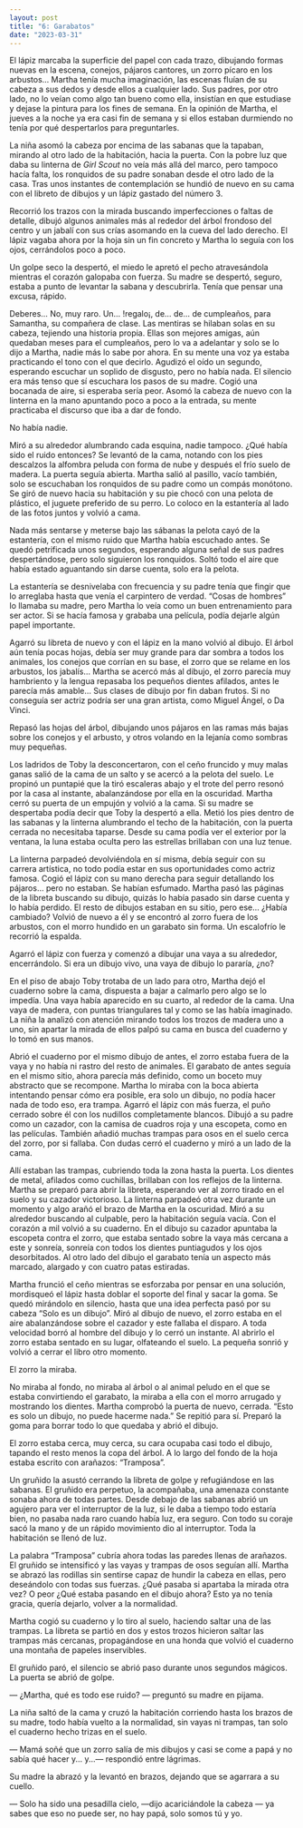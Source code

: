 ```yaml
---
layout: post
title: "6: Garabatos"
date: "2023-03-31"
---
```


El lápiz marcaba la superficie del papel con cada trazo, dibujando formas nuevas en la escena, conejos, pájaros cantores, un zorro pícaro en los arbustos… Martha tenía mucha imaginación, las escenas fluían de su cabeza a sus dedos y desde ellos a cualquier lado. Sus padres, por otro lado, no lo veían como algo tan bueno como ella, insistían en que estudiase y dejase la pintura para los fines de semana. En la opinión de Martha, el jueves a la noche ya era casi fin de semana y si ellos estaban durmiendo no tenía por qué despertarlos para preguntarles.

La niña asomó la cabeza por encima de las sabanas que la tapaban, mirando al otro lado de la habitación, hacia la puerta. Con la pobre luz que daba su linterna de *Girl Scout* no veía más allá del marco, pero tampoco hacía falta, los ronquidos de su padre sonaban desde el otro lado de la casa. Tras unos instantes de contemplación se hundió de nuevo en su cama con el libreto de dibujos y un lápiz gastado del número 3.

Recorrió los trazos con la mirada buscando imperfecciones o faltas de detalle, dibujó algunos animales más al rededor del árbol frondoso del centro y un jabalí con sus crías asomando en la cueva del lado derecho. El lápiz vagaba ahora por la hoja sin un fin concreto y Martha lo seguía con los ojos, cerrándolos poco a poco.

Un golpe seco la despertó, el miedo le apretó el pecho atravesándola mientras el corazón galopaba con fuerza. Su madre se despertó, seguro, estaba a punto de levantar la sabana y descubrirla. Tenía que pensar una excusa, rápido.

Deberes… No, muy raro. Un… !regalo¡, de… de… de cumpleaños, para Samantha, su compañera de clase. Las mentiras se hilaban solas en su cabeza, tejiendo una historia propia. Ellas son mejores amigas, aún quedaban meses para el cumpleaños, pero lo va a adelantar y solo se lo dijo a Martha, nadie más lo sabe por ahora. En su mente una voz ya estaba practicando el tono con el que decirlo. Agudizó el oído un segundo, esperando escuchar un soplido de disgusto, pero no había nada. El silencio era más tenso que sí escuchara los pasos de su madre. Cogió una bocanada de aire, si esperaba sería peor. Asomó la cabeza de nuevo con la linterna en la mano apuntando poco a poco a la entrada, su mente practicaba el discurso que iba a dar de fondo.

No había nadie.

Miró a su alrededor alumbrando cada esquina, nadie tampoco. ¿Qué había sido el ruido entonces? Se levantó de la cama, notando con los pies descalzos la alfombra peluda con forma de nube y después el frío suelo de madera. La puerta seguía abierta. Martha salió al pasillo, vacío también, solo se escuchaban los ronquidos de su padre como un compás monótono. Se giró de nuevo hacia su habitación y su pie chocó con una pelota de plástico, el juguete preferido de su perro. Lo coloco en la estantería al lado de las fotos juntos y volvió a cama.

Nada más sentarse y meterse bajo las sábanas la pelota cayó de la estantería, con el mismo ruido que Martha había escuchado antes. Se quedó petrificada unos segundos, esperando alguna señal de sus padres despertándose, pero solo siguieron los ronquidos. Soltó todo el aire que había estado aguantando sin darse cuenta, solo era la pelota.

La estantería se desnivelaba con frecuencia y su padre tenía que fingir que lo arreglaba hasta que venía el carpintero de verdad. “Cosas de hombres” lo llamaba su madre, pero Martha lo veía como un buen entrenamiento para ser actor. Si se hacía famosa y grababa una película, podía dejarle algún papel importante.

Agarró su libreta de nuevo y con el lápiz en la mano volvió al dibujo. El árbol aún tenía pocas hojas, debía ser muy grande para dar sombra a todos los animales, los conejos que corrían en su base, el zorro que se relame en los arbustos, los jabalís… Martha se acercó más al dibujo, el zorro parecía muy hambriento y la lengua repasaba los pequeños dientes afilados, antes le parecía más amable… Sus clases de dibujo por fin daban frutos. Si no conseguía ser actriz podría ser una gran artista, como Miguel Ángel, o Da Vinci.

Repasó las hojas del árbol, dibujando unos pájaros en las ramas más bajas sobre los conejos y el arbusto, y otros volando en la lejanía como sombras muy pequeñas.

Los ladridos de Toby la desconcertaron, con el ceño fruncido y muy malas ganas salió de la cama de un salto y se acercó a la pelota del suelo. Le propinó un puntapié que la tiró escaleras abajo y el trote del perro resonó por la casa al instante, abalanzándose por ella en la oscuridad. Martha cerró su puerta de un empujón y volvió a la cama. Si su madre se despertaba podía decir que Toby la despertó a ella. Metió los pies dentro de las sabanas y la linterna alumbrando el techo de la habitación, con la puerta cerrada no necesitaba taparse. Desde su cama podía ver el exterior por la ventana, la luna estaba oculta pero las estrellas brillaban con una luz tenue.

La linterna parpadeó devolviéndola en sí misma, debía seguir con su carrera artística, no todo podía estar en sus oportunidades como actriz famosa. Cogió el lápiz con su mano derecha para seguir detallando los pájaros… pero no estaban. Se habían esfumado. Martha pasó las páginas de la libreta buscando su dibujo, quizás lo había pasado sin darse cuenta y lo había perdido. El resto de dibujos estaban en su sitio, pero ese… ¿Había cambiado? Volvió de nuevo a él y se encontró al zorro fuera de los arbustos, con el morro hundido en un garabato sin forma. Un escalofrío le recorrió la espalda.

Agarró el lápiz con fuerza y comenzó a dibujar una vaya a su alrededor, encerrándolo. Si era un dibujo vivo, una vaya de dibujo lo pararía, ¿no?

En el piso de abajo Toby trotaba de un lado para otro, Martha dejó el cuaderno sobre la cama, dispuesta a bajar a calmarlo pero algo se lo impedía. Una vaya había aparecido en su cuarto, al rededor de la cama. Una vaya de madera, con puntas triangulares tal y como se las había imaginado. La niña la analizó con atención mirando todos los trozos de madera uno a uno, sin apartar la mirada de ellos palpó su cama en busca del cuaderno y lo tomó en sus manos.

Abrió el cuaderno por el mismo dibujo de antes, el zorro estaba fuera de la vaya y no había ni rastro del resto de animales. El garabato de antes seguía en el mismo sitio, ahora parecía más definido, como un boceto muy abstracto que se recompone. Martha lo miraba con la boca abierta intentando pensar cómo era posible, era solo un dibujo, no podía hacer nada de todo eso, era trampa. Agarró el lápiz con más fuerza, el puño cerrado sobre él con los nudillos completamente blancos. Dibujó a su padre como un cazador, con la camisa de cuadros roja y una escopeta, como en las películas. También añadió muchas trampas para osos en el suelo cerca del zorro, por si fallaba. Con dudas cerró el cuaderno y miró a un lado de la cama.

Allí estaban las trampas, cubriendo toda la zona hasta la puerta. Los dientes de metal, afilados como cuchillas, brillaban con los reflejos de la linterna. Martha se preparó para abrir la libreta, esperando ver al zorro tirado en el suelo y su cazador victorioso. La linterna parpadeó otra vez durante un momento y algo arañó el brazo de Martha en la oscuridad. Miró a su alrededor buscando al culpable, pero la habitación seguía vacía. Con el corazón a mil volvió a su cuaderno. En el dibujo su cazador apuntaba la escopeta contra el zorro, que estaba sentado sobre la vaya más cercana a este y sonreía, sonreía con todos los dientes puntiagudos y los ojos desorbitados. Al otro lado del dibujo el garabato tenía un aspecto más marcado, alargado y con cuatro patas estiradas.

Martha frunció el ceño mientras se esforzaba por pensar en una solución, mordisqueó el lápiz hasta doblar el soporte del final y sacar la goma. Se quedó mirándolo en silencio, hasta que una idea perfecta pasó por su cabeza “Solo es un dibujo”. Miró al dibujo de nuevo, el zorro estaba en el aire abalanzándose sobre el cazador y este fallaba el disparo. A toda velocidad borró al hombre del dibujo y lo cerró un instante. Al abrirlo el zorro estaba sentado en su lugar, olfateando el suelo. La pequeña sonrió y volvió a cerrar el libro otro momento.

El zorro la miraba.

No miraba al fondo, no miraba al árbol o al animal peludo en el que se estaba convirtiendo el garabato, la miraba a ella con el morro arrugado y mostrando los dientes. Martha comprobó la puerta de nuevo, cerrada. “Esto es solo un dibujo, no puede hacerme nada.” Se repitió para sí. Preparó la goma para borrar todo lo que quedaba y abrió el dibujo.

El zorro estaba cerca, muy cerca, su cara ocupaba casi todo el dibujo, tapando el resto menos la copa del árbol. A lo largo del fondo de la hoja estaba escrito con arañazos: “Tramposa”.

Un gruñido la asustó cerrando la libreta de golpe y refugiándose en las sabanas. El gruñido era perpetuo, la acompañaba, una amenaza constante sonaba ahora de todas partes. Desde debajo de las sabanas abrió un agujero para ver el interruptor de la luz, si le daba a tiempo todo estaría bien, no pasaba nada raro cuando había luz, era seguro. Con todo su coraje sacó la mano y de un rápido movimiento dio al interruptor. Toda la habitación se llenó de luz.

La palabra “Tramposa” cubría ahora todas las paredes llenas de arañazos. El gruñido se intensificó y las vayas y trampas de osos seguían allí. Martha se abrazó las rodillas sin sentirse capaz de hundir la cabeza en ellas, pero deseándolo con todas sus fuerzas. ¿Qué pasaba si apartaba la mirada otra vez? O peor ¿Qué estaba pasando en el dibujo ahora? Esto ya no tenía gracia, quería dejarlo, volver a la normalidad.

Martha cogió su cuaderno y lo tiro al suelo, haciendo saltar una de las trampas. La libreta se partió en dos y estos trozos hicieron saltar las trampas más cercanas, propagándose en una honda que volvió el cuaderno una montaña de papeles inservibles.

El gruñido paró, el silencio se abrió paso durante unos segundos mágicos. La puerta se abrió de golpe.

— ¿Martha, qué es todo ese ruido? — preguntó su madre en pijama.

La niña saltó de la cama y cruzó la habitación corriendo hasta los brazos de su madre, todo había vuelto a la normalidad, sin vayas ni trampas, tan solo el cuaderno hecho trizas en el suelo.

— Mamá soñé que un zorro salía de mis dibujos y casi se come a papá y no sabía qué hacer y... y...— respondió entre lágrimas.

Su madre la abrazó y la levantó en brazos, dejando que se agarrara a su cuello.

— Solo ha sido una pesadilla cielo, —dijo acariciándole la cabeza — ya sabes que eso no puede ser, no hay papá, solo somos tú y yo.
